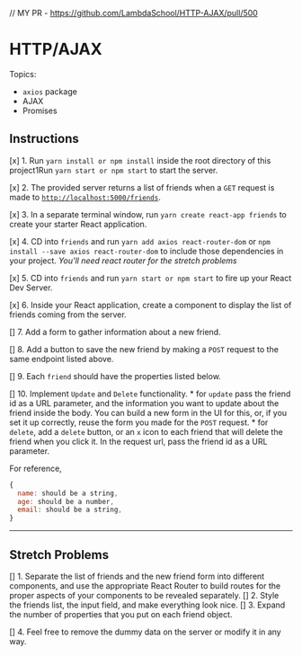 // MY PR - https://github.com/LambdaSchool/HTTP-AJAX/pull/500

# HTTP/AJAX

Topics:

* `axios` package
* AJAX
* Promises

## Instructions

[x] 1.  Run `yarn install or npm install` inside the root directory of this project1Run `yarn start or npm start` to start the server.

[x] 2.  The provided server returns a list of friends when a `GET` request is made to [`http://localhost:5000/friends`](http://localhost:5000/friends).

[x] 3.  In a separate terminal window, run `yarn create react-app friends` to create your starter React application.

[x] 4.  CD into `friends` and run `yarn add axios react-router-dom` or `npm install --save axios react-router-dom` to include those dependencies in your project. _You'll need react router for the stretch problems_

[x] 5.  CD into `friends` and run `yarn start or npm start` to fire up your React Dev Server.

[x] 6.  Inside your React application, create a component to display the list of friends coming from the server.

[] 7.  Add a form to gather information about a new friend.

[] 8.  Add a button to save the new friend by making a `POST` request to the same endpoint listed above.

[] 9.  Each `friend` should have the properties listed below.

[] 10.  Implement `Update` and `Delete` functionality.
    * for `update` pass the friend id as a URL parameter, and the information you want to update about the friend inside the body. You can build a new form in the UI for this, or, if you set it up correctly, reuse the form you made for the `POST` request.
    * for `delete`, add a `delete` button, or an `x` icon to each friend that will delete the friend when you click it. In the request url, pass the friend id as a URL parameter.

For reference, 
```js
{
  name: should be a string,
  age: should be a number,
  email: should be a string,
}
```

---

## Stretch Problems

[] 1.  Separate the list of friends and the new friend form into different components, and use the appropriate React Router to build routes for the proper aspects of your components to be revealed separately.
[] 2.  Style the friends list, the input field, and make everything look nice.
[] 3.  Expand the number of properties that you put on each friend object.

[] 4.  Feel free to remove the dummy data on the server or modify it in any way.
